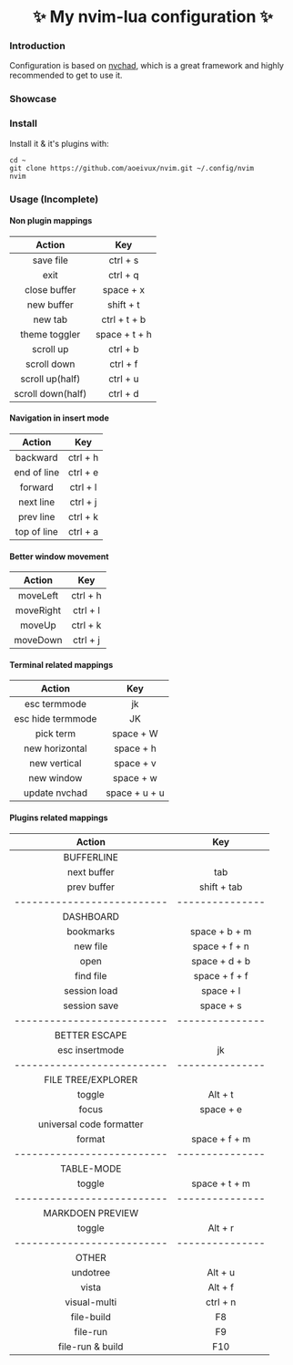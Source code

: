 <h1 align="center"> ✨ My nvim-lua configuration ✨ </h1>

### Introduction
Configuration is based on [nvchad](https://github.com/NvChad/NvChad), which is a great framework and highly recommended to get to use it.

### Showcase

### Install
Install it & it's plugins with:

    cd ~
    git clone https://github.com/aoeivux/nvim.git ~/.config/nvim
    nvim

### Usage  (Incomplete)

#### Non plugin mappings
| Action            | Key           |
| :----:            | :----:        |
| save file         | ctrl + s      |
| exit              | ctrl + q      |
| close buffer      | space + x     |
| new buffer        | shift + t     |
| new tab           | ctrl + t + b  |
| theme toggler     | space + t + h |
| scroll up         | ctrl + b      |
| scroll down       | ctrl + f      |
| scroll up(half)   | ctrl + u      |
| scroll down(half) | ctrl + d      |

#### Navigation in insert mode
| Action      | Key      |
| :----:      | :----:   |
| backward    | ctrl + h |
| end of line | ctrl + e |
| forward     | ctrl + l |
| next line   | ctrl + j |
| prev line   | ctrl + k |
| top of line | ctrl + a |

#### Better window movement
| Action    | Key      |
| :----:    | :----:   |
| moveLeft  | ctrl + h |
| moveRight | ctrl + l |
| moveUp    | ctrl + k |
| moveDown  | ctrl + j |

#### Terminal related mappings
| Action            | Key           |
| :----:            | :----:        |
| esc termmode      | jk            |
| esc hide termmode | JK            |
| pick term         | space + W     |
| new horizontal    | space + h     |
| new vertical      | space + v     |
| new window        | space + w     |
| update nvchad     | space + u + u |

#### Plugins related mappings
| Action                   | Key           |
| :----:                   | :----:        |
| BUFFERLINE               |               |
| next buffer              | tab           |
| prev buffer              | shift + tab   |
|--------------------------|---------------|
| DASHBOARD                |               |
| bookmarks                | space + b + m |
| new file                 | space + f + n |
| open                     | space + d + b |
| find file                | space + f + f |
| session load             | space + l     |
| session save             | space + s     |
|--------------------------|---------------|
| BETTER ESCAPE            |               |
| esc insertmode           | jk            |
|--------------------------|---------------|
| FILE TREE/EXPLORER       |               |
| toggle                   | Alt + t       |
| focus                    | space + e     |
| universal code formatter |               |
| format                   | space + f + m |
|--------------------------|---------------|
| TABLE-MODE               |               |
| toggle                   | space + t + m |
|--------------------------|---------------|
| MARKDOEN PREVIEW         |               |
| toggle                   | Alt + r       |
|--------------------------|---------------|
| OTHER                    |               |
| undotree                 | Alt + u       |
| vista                    | Alt + f       |
| visual-multi             | ctrl + n      |
| file-build               | F8            |
| file-run                 | F9            |
| file-run & build         | F10           |


